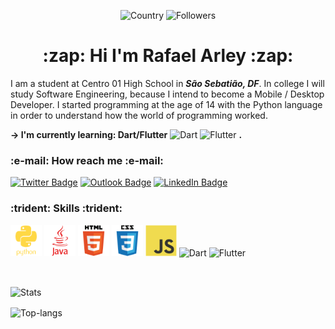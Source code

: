<p align="center">
  <img src="https://img.shields.io/badge/COUNTRY-BRAZIL-blue?style=for-the-badge" alt="Country"></img>
  <img src="https://img.shields.io/github/followers/IIShadowGII?style=for-the-badge" alt="Followers"></img>
</p>

<h1 align="center">
  :zap: Hi I'm Rafael Arley :zap:
</h1>


I am a student at Centro 01 High School in **_São Sebatião, DF_**. In college I will study Software Engineering, because I intend to become a Mobile / Desktop Developer. I started programming at the age of 14 with the Python language in order to understand how the world of programming worked.

**→ I'm currently learning: Dart/Flutter**
<img src="https://img.icons8.com/color/2x/dart.png" alt="Dart" height="25px" width="25px"></img>
<img src="https://img.icons8.com/color/2x/flutter.png" alt="Flutter" height="25px" width="25px"></img>
**.**

<h3>:e-mail: How reach me :e-mail:</h3>

[![Twitter Badge](https://img.shields.io/badge/-@RafaelArley2-1ca0f1?style=flat&labelColor=1ca0f1&logo=twitter&logoColor=white&link=https://twitter.com/RafaelArley2)](https://twitter.com/RafaelArley2)
[![Outlook Badge](https://img.shields.io/badge/-iishadowgii@gmail.com-red?style=flat&labelColor=red&logo=gmail&logoColor=white&link=https://mail.google.com/mail/u/0/#inbox?compose=DmwnWrRttgMWXcRDWFSbVPDJzkKnFvRDwFdxsQQMcQSvKrFsRktqTHlSlQWTjWsNQnVXCPVzCVXb)](https://mail.google.com/mail/u/0/#inbox?compose=DmwnWrRttgMWXcRDWFSbVPDJzkKnFvRDwFdxsQQMcQSvKrFsRktqTHlSlQWTjWsNQnVXCPVzCVXb)
[![LinkedIn Badge](https://img.shields.io/badge/-RafaelArley-blue?style=flat&labelColor=white&logo=linkedin&logoColor=blue&link=https://www.linkedin.com/in/rafael-arley-1952281b9)](https://www.linkedin.com/in/rafael-arley-1952281b9)

<h3>:trident: Skills :trident:</h3>
<p>
<img src="https://raw.githubusercontent.com/devicons/devicon/master/icons/python/python-plain-wordmark.svg" alt="Python" height="50px" width="50px"></img>
<img src="https://raw.githubusercontent.com/devicons/devicon/master/icons/java/java-plain-wordmark.svg" alt="Java" height="50px" width="50px"></img>
<img src="https://raw.githubusercontent.com/devicons/devicon/master/icons/html5/html5-original-wordmark.svg" alt="HTML" height="50px" width="50px"></img>
<img src="https://raw.githubusercontent.com/devicons/devicon/master/icons/css3/css3-original-wordmark.svg" alt="CSS" height="50px" width="50px"></img>
<img src="https://raw.githubusercontent.com/devicons/devicon/master/icons/javascript/javascript-original.svg" alt="Javascript" height="50px" width="50px"></img>
<img src="https://img.icons8.com/color/2x/dart.png" alt="Dart" height="50px" width="50px"></img>
<img src="https://img.icons8.com/color/2x/flutter.png" alt="Flutter" height="50px" width="50px"></img>
</p>
<br>

<img src="https://github-readme-stats.vercel.app/api?username=IIShadowGII&&show_icons=true&title_color=ffffff&icon_color=ffa500&text_color=ff4700&bg_color=191919" align="center" alt="Stats"></img>

<img src="https://github-readme-stats.vercel.app/api/top-langs/?username=IIShadowGII&&show_icons=true&title_color=ffffff&icon_color=ffa500&text_color=ff4700&bg_color=191919" align="center" alt="Top-langs">
